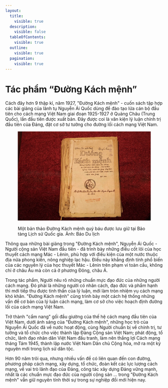 ```yaml
---
layout:
  title:
    visible: true
  description:
    visible: false
  tableOfContents:
    visible: true
  outline:
    visible: true
  pagination:
    visible: true
---
```


# Tác phẩm “Đường Kách mệnh”

Cách đây hơn 9 thập kỉ, năm 1927, "Đường Kách mệnh" - cuốn sách tập hợp các bài giảng của lãnh tụ Nguyễn Ái Quốc dùng để đào tạo lứa cán bộ đầu tiên cho cách mạng Việt Nam giai đoạn 1925-1927 ở Quảng Châu (Trung Quốc), lần đầu tiên được xuất bản. Đây được coi là văn kiện lý luận chính trị đầu tiên của Đảng, đặt cơ sở tư tưởng cho đường lối cách mạng Việt Nam.

<figure><img src=".gitbook/assets/DuongKachMenh.jpeg" alt="Một bản thảo Đường Kách mệnh quý báu được lưu giữ tại Bảo tàng Lịch sử Quốc gia. Ảnh: Báo Du lịch"><figcaption><p>Một bản thảo Đường Kách mệnh quý báu được lưu giữ tại Bảo tàng Lịch sử Quốc gia. Ảnh: Báo Du lịch</p></figcaption></figure>

Thông qua những bài giảng trong "Đường Kách mệnh", Nguyễn Ái Quốc - Người cộng sản Việt Nam đầu tiên - đã trình bày những điều cốt lõi của học thuyết cách mạng Mác - Lênin, phù hợp với điều kiện của một nước thuộc địa nửa phong kiến, nông nghiệp lạc hậu. Điều này khẳng định tính phổ biến của các nguyên lý của học thuyết Mác - Lênin trên phạm vi toàn cầu, không chỉ ở châu Âu mà còn cả ở phương Đông, châu Á.

Trong tác phẩm, Người nêu rõ những chuẩn mực đạo đức của những người cách mạng. Đó phải là những người có nhân cách, đạo đức và phẩm hạnh thì mới tiếp thu được tinh thần của lý luận, mới làm tròn nhiệm vụ cách mạng khó khăn. "Đường Kách mệnh" cũng trình bày một cách hệ thống những vấn đề cơ bản của lý luận cách mạng, làm cơ sở cho việc hoạch định đường lối của cách mạng Việt Nam.

Trở thành "cẩm nang" gối đầu giường của thế hệ cách mạng đầu tiên của Việt Nam, dưới ánh sáng của "Đường Kách mệnh", những học trò của Nguyễn Ái Quốc đã về nước hoạt động, cùng Người chuẩn bị về chính trị, tư tưởng và tổ chức cho việc thành lập Đảng Cộng sản Việt Nam; phát động, tổ chức, lãnh đạo nhân dân Việt Nam đấu tranh, làm nên thắng lợi Cách mạng tháng Tám 1945, thành lập nước Việt Nam Dân chủ Cộng hòa, mở ra một kỷ nguyên mới trong lịch sử dân tộc.

Hơn 90 năm trôi qua, nhưng nhiều vấn đề có liên quan đến con đường, phương pháp cách mạng, xây dựng, tổ chức, đoàn kết các lực lượng cách mạng, về vai trò lãnh đạo của Đảng, công tác xây dựng Đảng vững mạnh, nhất là các chuẩn mực đạo đức của người cộng sản ... trong "Đường Kách mệnh" vẫn giữ nguyên tính thời sự trong sự nghiệp đổi mới hiện nay.

